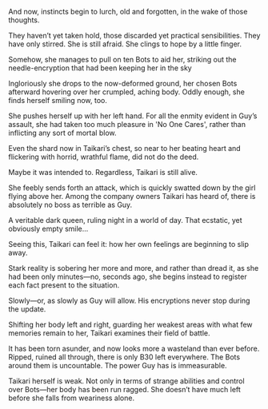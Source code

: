 And now, instincts begin to lurch, old and forgotten, in the wake of those thoughts.

They haven’t yet taken hold, those discarded yet practical sensibilities. They have only stirred. She is still afraid. She clings to hope by a little finger.

Somehow, she manages to pull on ten Bots to aid her, striking out the needle-encryption that had been keeping her in the sky

Ingloriously she drops to the now-deformed ground, her chosen Bots afterward hovering over her crumpled, aching body. Oddly enough, she finds herself smiling now, too.

She pushes herself up with her left hand. For all the enmity evident in Guy’s assault, she had taken too much pleasure in 'No One Cares', rather than inflicting any sort of mortal blow.

Even the shard now in Taikari’s chest, so near to her beating heart and flickering with horrid, wrathful flame, did not do the deed.

Maybe it was intended to. Regardless, Taikari is still alive.

She feebly sends forth an attack, which is quickly swatted down by the girl flying above her. Among the company owners Taikari has heard of, there is absolutely no boss as terrible as Guy.

A veritable dark queen, ruling night in a world of day. That ecstatic, yet obviously empty smile...

Seeing this, Taikari can feel it: how her own feelings are beginning to slip away.

Stark reality is sobering her more and more, and rather than dread it, as she had been only minutes—no, seconds ago, she begins instead to register each fact present to the situation.

Slowly—or, as slowly as Guy will allow. His encryptions never stop during the update.

Shifting her body left and right, guarding her weakest areas with what few memories remain to her, Taikari examines their field of battle.

It has been torn asunder, and now looks more a wasteland than ever before. Ripped, ruined all through, there is only B30 left everywhere. The Bots around them is uncountable. The power Guy has is immeasurable.

Taikari herself is weak. Not only in terms of strange abilities and control over Bots—her body has been run ragged. She doesn’t have much left before she falls from weariness alone.
